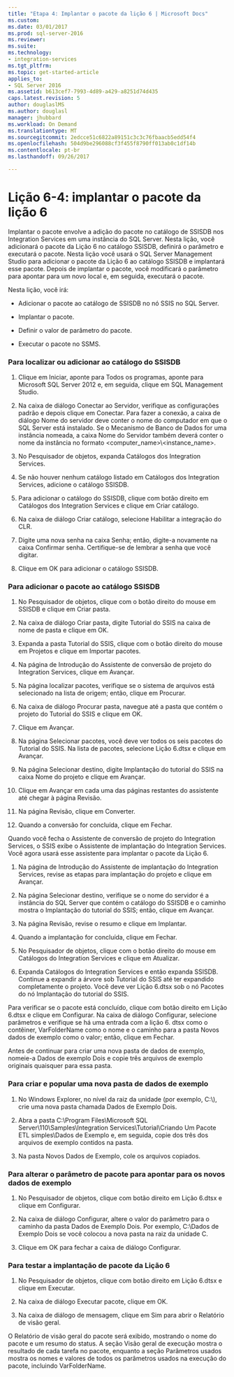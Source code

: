 ```yaml
---
title: "Etapa 4: Implantar o pacote da lição 6 | Microsoft Docs"
ms.custom: 
ms.date: 03/01/2017
ms.prod: sql-server-2016
ms.reviewer: 
ms.suite: 
ms.technology:
- integration-services
ms.tgt_pltfrm: 
ms.topic: get-started-article
applies_to:
- SQL Server 2016
ms.assetid: b613cef7-7993-4d89-a429-a8251d74d435
caps.latest.revision: 5
author: douglaslMS
ms.author: douglasl
manager: jhubbard
ms.workload: On Demand
ms.translationtype: MT
ms.sourcegitcommit: 2edcce51c6822a89151c3c3c76fbaacb5edd54f4
ms.openlocfilehash: 504d9be296088cf3f455f8790ff013ab0c1df14b
ms.contentlocale: pt-br
ms.lasthandoff: 09/26/2017

---
```

# <a name="lesson-6-4---deploying-the-lesson-6-package"></a>Lição 6-4: implantar o pacote da lição 6
Implantar o pacote envolve a adição do pacote no catálogo de SSISDB nos Integration Services em uma instância do SQL Server. Nesta lição, você adicionará o pacote da Lição 6 no catálogo SSISDB, definirá o parâmetro e executará o pacote. Nesta lição você usará o SQL Server Management Studio para adicionar o pacote da Lição 6 ao catálogo SSISDB e implantará esse pacote. Depois de implantar o pacote, você modificará o parâmetro para apontar para um novo local e, em seguida, executará o pacote.  
  
Nesta lição, você irá:  
  
-   Adicionar o pacote ao catálogo de SSISDB no nó SSIS no SQL Server.  
  
-   Implantar o pacote.  
  
-   Definir o valor de parâmetro do pacote.  
  
-   Executar o pacote no SSMS.  
  
### <a name="to-locate-or-add-the-the-ssisdb-catalog"></a>Para localizar ou adicionar ao catálogo do SSISDB  
  
1.  Clique em Iniciar, aponte para Todos os programas, aponte para Microsoft SQL Server 2012 e, em seguida, clique em SQL Management Studio.  
  
2.  Na caixa de diálogo Conectar ao Servidor, verifique as configurações padrão e depois clique em Conectar. Para fazer a conexão, a caixa de diálogo Nome do servidor deve conter o nome do computador em que o SQL Server está instalado. Se o Mecanismo de Banco de Dados for uma instância nomeada, a caixa Nome do Servidor também deverá conter o nome da instância no formato <computer_name>\\<instance_name>.  
  
3.  No Pesquisador de objetos, expanda Catálogos dos Integration Services.  
  
4.  Se não houver nenhum catálogo listado em Catálogos dos Integration Services, adicione o catálogo SSISDB.  
  
5.  Para adicionar o catálogo do SSISDB, clique com botão direito em Catálogos dos Integration Services e clique em Criar catálogo.  
  
6.  Na caixa de diálogo Criar catálogo, selecione Habilitar a integração do CLR.  
  
7.  Digite uma nova senha na caixa Senha; então, digite-a novamente na caixa Confirmar senha. Certifique-se de lembrar a senha que você digitar.  
  
8.  Clique em OK para adicionar o catálogo SSISDB.  
  
### <a name="to-add-the-package-to-the-ssisdb-catalog"></a>Para adicionar o pacote ao catálogo SSISDB  
  
1.  No Pesquisador de objetos, clique com o botão direito do mouse em SSISDB e clique em Criar pasta.  
  
2.  Na caixa de diálogo Criar pasta, digite Tutorial do SSIS na caixa de nome de pasta e clique em OK.  
  
3.  Expanda a pasta Tutorial do SSIS, clique com o botão direito do mouse em Projetos e clique em Importar pacotes.  
  
4.  Na página de Introdução do Assistente de conversão de projeto do Integration Services, clique em Avançar.  
  
5.  Na página localizar pacotes, verifique se o sistema de arquivos está selecionado na lista de origem; então, clique em Procurar.  
  
6.  Na caixa de diálogo Procurar pasta, navegue até a pasta que contém o projeto do Tutorial do SSIS e clique em OK.  
  
7.  Clique em Avançar.  
  
8.  Na página Selecionar pacotes, você deve ver todos os seis pacotes do Tutorial do SSIS. Na lista de pacotes, selecione Lição 6.dtsx e clique em Avançar.  
  
9. Na página Selecionar destino, digite Implantação do tutorial do SSIS na caixa Nome do projeto e clique em Avançar.  
  
10. Clique em Avançar em cada uma das páginas restantes do assistente até chegar à página Revisão.  
  
11. Na página Revisão, clique em Converter.  
  
12. Quando a conversão for concluída, clique em Fechar.  
  
Quando você fecha o Assistente de conversão de projeto do Integration Services, o SSIS exibe o Assistente de implantação do Integration Services. Você agora usará esse assistente para implantar o pacote da Lição 6.  
  
1.  Na página de Introdução do Assistente de implantação do Integration Services, revise as etapas para implantação do projeto e clique em Avançar.  
  
2.  Na página Selecionar destino, verifique se o nome do servidor é a instância do SQL Server que contém o catálogo do SSISDB e o caminho mostra o Implantação do tutorial do SSIS; então, clique em Avançar.  
  
3.  Na página Revisão, revise o resumo e clique em Implantar.  
  
4.  Quando a implantação for concluída, clique em Fechar.  
  
5.  No Pesquisador de objetos, clique com o botão direito do mouse em Catálogos do Integration Services e clique em Atualizar.  
  
6.  Expanda Catálogos do Integration Services e então expanda SSISDB. Continue a expandir a árvore sob Tutorial do SSIS até ter expandido completamente o projeto. Você deve ver Lição 6.dtsx sob o nó Pacotes do nó Implantação do tutorial do SSIS.  
  
Para verificar se o pacote está concluído, clique com botão direito em Lição 6.dtsx e clique em Configurar. Na caixa de diálogo Configurar, selecione parâmetros e verifique se há uma entrada com a lição 6. dtsx como o contêiner, VarFolderName como o nome e o caminho para a pasta Novos dados de exemplo como o valor; então, clique em Fechar.  
  
Antes de continuar para criar uma nova pasta de dados de exemplo, nomeie-a Dados de exemplo Dois e copie três arquivos de exemplo originais quaisquer para essa pasta.  
  
### <a name="to-create-and-populate-a-new-sample-data-folder"></a>Para criar e popular uma nova pasta de dados de exemplo  
  
1.  No Windows Explorer, no nível da raiz da unidade (por exemplo, C:\\), crie uma nova pasta chamada Dados de Exemplo Dois.  
  
2.  Abra a pasta C:\Program Files\Microsoft SQL Server\110\Samples\Integration Services\Tutorial\Criando Um Pacote ETL simples\Dados de Exemplo e, em seguida, copie dos três dos arquivos de exemplo contidos na pasta.  
  
3.  Na pasta Novos Dados de Exemplo, cole os arquivos copiados.  
  
### <a name="to-change-the-package-parameter-to-point-to-the-new-sample-data"></a>Para alterar o parâmetro de pacote para apontar para os novos dados de exemplo  
  
1.  No Pesquisador de objetos, clique com botão direito em Lição 6.dtsx e clique em Configurar.  
  
2.  Na caixa de diálogo Configurar, altere o valor do parâmetro para o caminho da pasta Dados de Exemplo Dois. Por exemplo, C:\Dados de Exemplo Dois se você colocou a nova pasta na raiz da unidade C.  
  
3.  Clique em OK para fechar a caixa de diálogo Configurar.  
  
### <a name="to-test-the-lesson-6-package-deployment"></a>Para testar a implantação de pacote da Lição 6  
  
1.  No Pesquisador de objetos, clique com botão direito em Lição 6.dtsx e clique em Executar.  
  
2.  Na caixa de diálogo Executar pacote, clique em OK.  
  
3.  Na caixa de diálogo de mensagem, clique em Sim para abrir o Relatório de visão geral.  
  
O Relatório de visão geral do pacote será exibido, mostrando o nome do pacote e um resumo do status. A seção Visão geral de execução mostra o resultado de cada tarefa no pacote, enquanto a seção Parâmetros usados mostra os nomes e valores de todos os parâmetros usados na execução do pacote, incluindo VarFolderName.  
  
  
  

